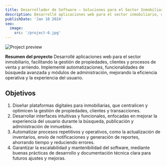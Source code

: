 ```yaml
---
title: Desarrollador de Software – Soluciones para el Sector Inmobiliario
description: Desarrollé aplicaciones web para el sector inmobiliario, optimizando la gestión de propiedades, clientes y procesos de venta. Implementé automatizaciones y funciones administrativas para mejorar la eficiencia y la experiencia del usuario.
publishDate: 'Jan 10 2024'
seo:
  image:
    src: '/project-6.jpg'
---
```


![Project preview](/project-6.png)

**Resumen del proyecto**
Desarrollé aplicaciones web para el sector inmobiliario, facilitando la gestión de propiedades, clientes y procesos de venta y arriendo. Implementé automatizaciones, funcionalidades de búsqueda avanzada y módulos de administración, mejorando la eficiencia operativa y la experiencia del usuario.

## Objetivos

1. Diseñar plataformas digitales para inmobiliarias, que centralicen y optimicen la gestión de propiedades, clientes y transacciones.
2. Desarrollar interfaces intuitivas y funcionales, enfocadas en mejorar la experiencia del usuario durante la búsqueda, publicación y administración de inmuebles.
3. Automatizar procesos repetitivos y operativos, como la actualización de inventarios, envío de notificaciones y generación de reportes, ahorrando tiempo y reduciendo errores.
4. Garantizar la escalabilidad y mantenibilidad del software, mediante buenas prácticas de desarrollo y documentación técnica clara para futuros ajustes y mejoras.
